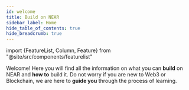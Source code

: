 ```yaml
---
id: welcome
title: Build on NEAR
sidebar_label: Home
hide_table_of_contents: true
hide_breadcrumb: true
---
```


import {FeatureList, Column, Feature} from "@site/src/components/featurelist"

Welcome! Here you will find all the information on what you can **build** on NEAR and **how to** build it. Do not worry if you are new to Web3 or Blockchain, we are here to **guide you** through the process of learning.

<FeatureList>
  <Column title="Contracts">
    <Feature url="/build/smart-contracts/what-is" title="What is a Contract?"
             subtitle="Learn what a smart contract is" image="contract.png" />
    <Feature url="/build/smart-contracts/quickstart" title="Build a Contract"
             subtitle="Spin-up your first smart contract" image="smartcontract.png" />
    <Feature url="/build/smart-contracts/testing/introduction" title="Test a Contract" subtitle="Write unit & integration tests" image="test.png" />
    <Feature url="/build/smart-contracts/release/deploy" title="Deploy a Contract" subtitle="Deploy the contract to the network" image="near-cli.png" />
  </Column>
  <Column title="Components">
    <Feature url="/build/near-components/what-is" title="What is a Component?"
             subtitle="Learn about multi-chain components" image="bos-lido.png" />
    <Feature url="/build/near-components/dev-environment" title="Dev Environment"
             subtitle="Choose your dev environment" image="update.png" />
    <Feature url="/build/near-components/anatomy/state" title="Build a Component"
             subtitle="Learn everything a Component can do" image="multiple.png" />
    <Feature url="/build/web3-apps/integrate-components" title="Use Components in a WebApp"
             subtitle="Use the contract in a frontend" image="frontend-bos.png"  />
  </Column>
  <Column title="Applications">
    <Feature url="/build/web3-apps/what-is" title="What are Web3 Apps?"
             subtitle="Learn about decentralized apps" image="near-logo.png" />
    <Feature url="/build/web3-apps/quickstart" title="Quickstart a Web3 App"
             subtitle="Use the contract in a frontend" image="quickstart.png"  />
    <Feature url="/build/web3-apps/integrate-contracts" title="Integrate Contracts"
             subtitle="Integrate with Contracts" image="bos-contract.png"  />
    <Feature url="/build/web3-apps/integrate-components" title="Integrate Components"
             subtitle="Use the contract in a frontend" image="frontend.png"  />
  </Column>
  <Column title="Primitives">
    <Feature url="/build/primitives/ft" title="Fungible Tokens" subtitle="Learn how to use and make FT" image="ft.png" />
    <Feature url="/build/primitives/nft" title="Non-Fungible Tokens" subtitle="Enter the NFT space" image="nft.png" />
    <Feature url="/build/primitives/dao" title="Autonomous Organizations" subtitle="Understand DAOs" image="dao.png" />
    <Feature url="/build/primitives/linkdrop" title="Linkdrops" subtitle="Drop assets & onboard users" image="key.png" />
    <Feature url="/build/primitives/oracles" title="Oracles" subtitle="On-chain oracles to query prices" image="oracle.png" />
  </Column>
  <Column title="Data Infrastructure">
    <Feature url="/build/data-infrastructure/big-query" title="Google BigQuery" 
             subtitle="Query network data efficiently" image="experiment.png" />
    <Feature url="/build/data-infrastructure/query-api/intro" title="QueryAPI" subtitle="The simplest way to build indexers" image="blocks.png" />
    <Feature url="/build/data-infrastructure/lake-framework/near-lake" title="NEAR Lake" subtitle="An Indexer that stores chain events" image="monitor.png" />
  </Column>
</FeatureList>
